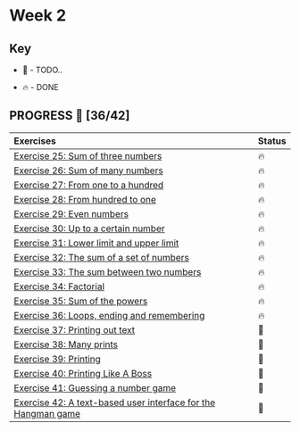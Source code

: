 # Week 2

## Key

* 🚧 - TODO..

* 🔥 - DONE

## PROGRESS 🚀 [36/42]

|  Exercises  |  Status    |
| :------------- | :------------- |
| [Exercise 25: Sum of three numbers](https://github.com/ragmha/oop-mooc/tree/master/challenges/Week2/Exercise25/SumOfThreeNumbers.java)| 🔥 |
| [Exercise 26: Sum of many numbers](https://github.com/ragmha/oop-mooc/tree/master/challenges/Week2/Exercise26/SumOfManyNumbers.java)| 🔥 |
| [Exercise 27: From one to a hundred](https://github.com/ragmha/oop-mooc/tree/master/challenges/Week2/Exercise27/FromOneToHundred.java)| 🔥 |
| [Exercise 28: From hundred to one](https://github.com/ragmha/oop-mooc/tree/master/challenges/Week2/Exercise28/FromHundredToOne.java)| 🔥 |
| [Exercise 29: Even numbers](https://github.com/ragmha/oop-mooc/tree/master/challenges/Week2/Exercise29/EvenNumbers.java)| 🔥 |
| [Exercise 30: Up to a certain number](https://github.com/ragmha/oop-mooc/tree/master/challenges/Week2/Exercise30/UpToCertainNumber.java)| 🔥 |
| [Exercise 31: Lower limit and upper limit](https://github.com/ragmha/oop-mooc/tree/master/challenges/Week2/Exercise31/LowerLimitAndUpperLimit.java)| 🔥 |
| [Exercise 32: The sum of a set of numbers](https://github.com/ragmha/oop-mooc/tree/master/challenges/Week2/Exercise32/TheSumOfSetOfNumbers.java)| 🔥 |
| [Exercise 33: The sum between two numbers](https://github.com/ragmha/oop-mooc/tree/master/challenges/Week2/Exercise33/TheSumBetweenTwoNumbers.java)| 🔥 |
| [Exercise 34: Factorial](https://github.com/ragmha/oop-mooc/tree/master/challenges/Week2/Exercise34/Factorial.java)| 🔥 |
| [Exercise 35: Sum of the powers](https://github.com/ragmha/oop-mooc/tree/master/challenges/Week2/Exercise35/SumOfThePowers.java)| 🔥 |
| [Exercise 36: Loops, ending and remembering](https://github.com/ragmha/oop-mooc/tree/master/challenges/Week2/Exercise36/LoopsEndingRemembering.java)| 🔥 |
| [Exercise 37: Printing out text](https://github.com/ragmha/oop-mooc/tree/master/challenges/Week2/Exercise37/)| 🚧 |
| [Exercise 38: Many prints](https://github.com/ragmha/oop-mooc/tree/master/challenges/Week2/Exercise38/)| 🚧 |
| [Exercise 39: Printing](https://github.com/ragmha/oop-mooc/tree/master/challenges/Week2/Exercise39/)| 🚧 |
| [Exercise 40: Printing Like A Boss](https://github.com/ragmha/oop-mooc/tree/master/challenges/Week2/Exercise40/)| 🚧 |
| [Exercise 41: Guessing a number game](https://github.com/ragmha/oop-mooc/tree/master/challenges/Week2/Exercise41/)| 🚧 |
| [Exercise 42: A text-based user interface for the Hangman game](https://github.com/ragmha/oop-mooc/tree/master/challenges/Week2/Exercise42/)| 🚧 |
